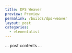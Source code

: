 ```yaml
---
title: DPS Weaver
preview: Preview
permalink: /builds/dps-weaver
layout: post
categories:
  - elementalist
---
```


… post contents …